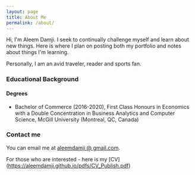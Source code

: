```yaml
---
layout: page
title: About Me
permalink: /about/
---
```


Hi, I'm Aleem Damji. I seek to continually challenge myself and learn about new things. Here is where I plan on posting both my portfolio and notes about things I'm learning. 

Personally, I am an avid traveler, reader and sports fan. 

### Educational Background

#### Degrees 

* Bachelor of Commerce (2016-2020), First Class Honours in Economics with a Double Concentration in Business Analytics and Computer Science, McGill University (Montreal, QC, Canada)

### Contact me

You can email me at [aleemdamji @ gmail.com](mailto:aleemdamji+blogemails@gmail.com).

For those who are interested - here is my [CV] (https://aleemdamji.github.io/pdfs/CV_Publish.pdf)

